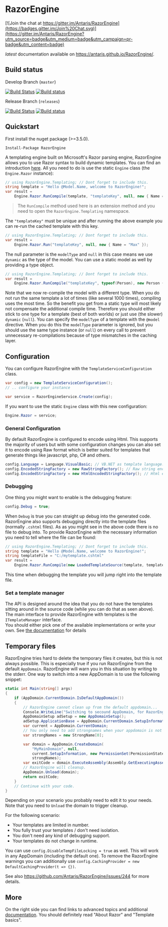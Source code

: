 # RazorEngine

[![Join the chat at https://gitter.im/Antaris/RazorEngine](https://badges.gitter.im/Join%20Chat.svg)](https://gitter.im/Antaris/RazorEngine?utm_source=badge&utm_medium=badge&utm_campaign=pr-badge&utm_content=badge)

*latest* documentation available on https://antaris.github.io/RazorEngine/.

## Build status

Develop Branch (`master`)

[![Build Status](https://travis-ci.org/Antaris/RazorEngine.svg?branch=master)](https://travis-ci.org/Antaris/RazorEngine)
[![Build status](https://ci.appveyor.com/api/projects/status/39bi38wonhwolrgy/branch/master?svg=true)](https://ci.appveyor.com/project/Antaris/razorengine/branch/master)

Release Branch (`releases`)

[![Build Status](https://travis-ci.org/Antaris/RazorEngine.svg?branch=releases)](https://travis-ci.org/Antaris/RazorEngine)
[![Build status](https://ci.appveyor.com/api/projects/status/39bi38wonhwolrgy/branch/releases?svg=true)](https://ci.appveyor.com/project/Antaris/razorengine/branch/releases)


## Quickstart

First install the nuget package (>=3.5.0).

	Install-Package RazorEngine

A templating engine built on Microsoft's Razor parsing engine, RazorEngine allows you to use Razor syntax to build dynamic templates.
You can find an introduction [here](http://www.asp.net/web-pages/overview/getting-started/introducing-razor-syntax-%28c%29).
All you need to do is use the static `Engine` class (the `Engine.Razor` instance):

```csharp
// using RazorEngine.Templating; // Dont forget to include this.
string template = "Hello @Model.Name, welcome to RazorEngine!";
var result =
	Engine.Razor.RunCompile(template, "templateKey", null, new { Name = "World" });
```

> The `RunCompile` method used here is an extension method and you need to open the `RazorEngine.Templating` namespace.

The `"templateKey"` must be unique and after running the above example you can re-run the cached template with this key.

```csharp
// using RazorEngine.Templating; // Dont forget to include this.
var result =
	Engine.Razor.Run("templateKey", null, new { Name = "Max" });
```

The null parameter is the `modelType` and `null` in this case means we use `dynamic` as the type of the model.
You can use a static model as well by providing a type object.

```csharp
// using RazorEngine.Templating; // Dont forget to include this.
var result =
	Engine.Razor.RunCompile("templateKey", typeof(Person), new Person { Name = "Max" });
```

Note that we now re-compile the model with a different type. 
When you do not run the same template a lot of times (like several 1000 times), compiling uses the most time.
So the benefit you get from a static type will most likely not compensate the additional compile time.
Therefore you should either stick to one type for a template (best of both worlds) or just use (the slower) `dynamic` (`null`).
You can specify the `modelType` of a template with the `@model` directive. 
When you do this the `modelType` parameter is ignored, but you should use the same type instance (or `null`) 
on every call to prevent unnecessary re-compilations because of type mismatches in the caching layer.

## Configuration

You can configure RazorEngine with the `TemplateServiceConfiguration` class.

```csharp
var config = new TemplateServiceConfiguration();
// .. configure your instance

var service = RazorEngineService.Create(config);
```

If you want to use the static `Engine` class with this new configuration:

```csharp
Engine.Razor = service;
```


### General Configuration

By default RazorEngine is configured to encode using Html. 
This supports the majority of users but with some configuration changes you can also set it to encode using Raw format 
which is better suited for templates that generate things like javascript, php, C# and others.

```csharp
config.Language = Language.VisualBasic; // VB.NET as template language.
config.EncodedStringFactory = new RawStringFactory(); // Raw string encoding.
config.EncodedStringFactory = new HtmlEncodedStringFactory(); // Html encoding.
```

### Debugging

One thing you might want to enable is the debugging feature:

```csharp
config.Debug = true;
```

When `Debug` is true you can straight up debug into the generated code. 
RazorEngine also supports debugging directly into the template files (normally `.cshtml` files).
As as you might see in the above code there is no file to debug into.
To provide RazorEngine with the necessary information you need to tell where the file can be found:

```csharp
// using RazorEngine.Templating; // Dont forget to include this.
string template = "Hello @Model.Name, welcome to RazorEngine!";
string templateFile = "C:/mytemplate.cshtml"
var result =
	Engine.Razor.RunCompile(new LoadedTemplateSource(template, templateFile), "templateKey", null, new { Name = "World" });
```

This time when debugging the template you will jump right into the template file.

### Set a template manager

The API is designed around the idea that you do not have the templates sitting around in the source code 
(while you can do that as seen above).
The main interface to provide RazorEngine with templates is the `ITemplateManager` interface.	
You should either pick one of the available implementations or write your own.
See [the documentation](http://antaris.github.io/RazorEngine/TemplateManager.html) for details

## Temporary files

RazorEngine tries hard to delete the temporary files it creates, but this is not always possible.
This is especially true if you run RazorEngine from the default `AppDomain`.
RazorEngine will warn you in this situation by writing to the stderr. 
One way to switch into a new AppDomain is to use the following snippet:

```csharp
static int Main(string[] args)
{
    if (AppDomain.CurrentDomain.IsDefaultAppDomain())
    {
        // RazorEngine cannot clean up from the default appdomain...
        Console.WriteLine("Switching to secound AppDomain, for RazorEngine...");
        AppDomainSetup adSetup = new AppDomainSetup();
        adSetup.ApplicationBase = AppDomain.CurrentDomain.SetupInformation.ApplicationBase;
        var current = AppDomain.CurrentDomain;
        // You only need to add strongnames when your appdomain is not a full trust environment.
        var strongNames = new StrongName[0];

        var domain = AppDomain.CreateDomain(
            "MyMainDomain", null,
            current.SetupInformation, new PermissionSet(PermissionState.Unrestricted),
            strongNames);
        var exitCode = domain.ExecuteAssembly(Assembly.GetExecutingAssembly().Location);
        // RazorEngine will cleanup. 
        AppDomain.Unload(domain);
        return exitCode;
    }
    // Continue with your code.
}
```

Depending on your scenario you probably need to edit it to your needs.
Note that you need to `Unload` the domain to trigger cleanup.

For the following scenario:

 * Your templates are limited in number.
 * You fully trust your templates / don't need isolation.
 * You don't need any kind of debugging support.
 * Your templates do not change in runtime.

You can use `config.DisableTempFileLocking = true` as well. This will work in any AppDomain (including the default one).
To remove the RazorEngine warnings you can additionally use `config.CachingProvider = new DefaultCachingProvider(t => {})`.

See also https://github.com/Antaris/RazorEngine/issues/244 for more details.


## More

On the right side you can find links to advanced topics and additional [documentation](http://antaris.github.io/RazorEngine/).
You should definitely read "About Razor" and "Template basics".

